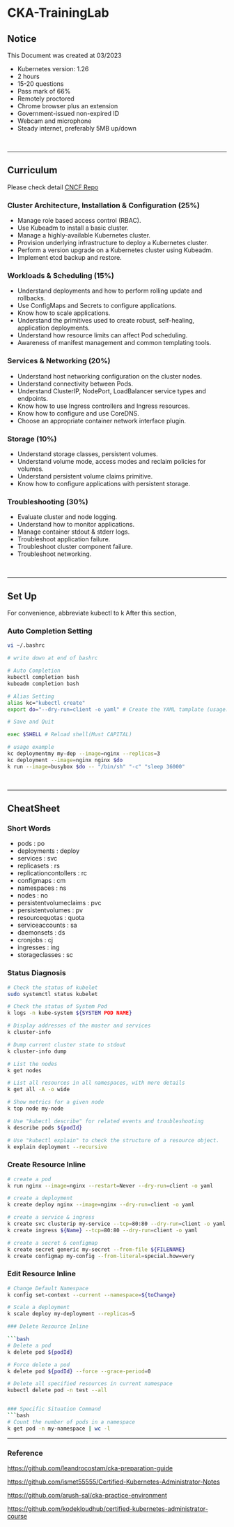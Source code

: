 # CKA-TrainingLab

## Notice

This Document was created at 03/2023

- Kubernetes version: 1.26
- 2 hours
- 15-20 questions
- Pass mark of 66%
- Remotely proctored
- Chrome browser plus an extension
- Government-issued non-expired ID
- Webcam and microphone
- Steady internet, preferably 5MB up/down

<br>

---

## Curriculum

Please check detail [CNCF Repo](https://github.com/cncf/curriculum)

### Cluster Architecture, Installation & Configuration (25%)

- Manage role based access control (RBAC).
- Use Kubeadm to install a basic cluster.
- Manage a highly-available Kubernetes cluster.
- Provision underlying infrastructure to deploy a Kubernetes cluster.
- Perform a version upgrade on a Kubernetes cluster using Kubeadm.
- Implement etcd backup and restore.

### Workloads & Scheduling (15%)

- Understand deployments and how to perform rolling update and rollbacks.
- Use ConfigMaps and Secrets to configure applications.
- Know how to scale applications.
- Understand the primitives used to create robust, self-healing, application deployments.
- Understand how resource limits can affect Pod scheduling.
- Awareness of manifest management and common templating tools.

### Services & Networking (20%)

- Understand host networking configuration on the cluster nodes.
- Understand connectivity between Pods.
- Understand ClusterIP, NodePort, LoadBalancer service types and endpoints.
- Know how to use Ingress controllers and Ingress resources.
- Know how to configure and use CoreDNS.
- Choose an appropriate container network interface plugin.

### Storage (10%)

- Understand storage classes, persistent volumes.
- Understand volume mode, access modes and reclaim policies for volumes.
- Understand persistent volume claims primitive.
- Know how to configure applications with persistent storage.

### Troubleshooting (30%)

- Evaluate cluster and node logging.
- Understand how to monitor applications.
- Manage container stdout & stderr logs.
- Troubleshoot application failure.
- Troubleshoot cluster component failure.
- Troubleshoot networking.


<br>

---

## Set Up

For convenience, abbreviate kubectl to k After this section, 

### Auto Completion Setting
```bash
vi ~/.bashrc 

# write down at end of bashrc

# Auto Completion
kubectl completion bash
kubeadm completion bash

# Alias Setting
alias kc="kubectl create" 
export do="--dry-run=client -o yaml" # Create the YAML tamplate (usage: $do)

# Save and Quit

exec $SHELL # Reload shell(Must CAPITAL)
```
```bash
# usage example 
kc deploymentmy my-dep --image=nginx --replicas=3
kc deployment --image=nginx nginx $do
k run --image=busybox $do -- "/bin/sh" "-c" "sleep 36000"
```

<br>

---


## CheatSheet

### Short Words

- pods : po
- deployments : deploy
- services : svc
- replicasets : rs
- replicationcontollers : rc
- configmaps : cm
- namespaces : ns
- nodes : no
- persistentvolumeclaims : pvc
- persistentvolumes : pv
- resourcequotas : quota
- serviceaccounts : sa
- daemonsets : ds
- cronjobs : cj
- ingresses : ing
- storageclasses : sc



### Status Diagnosis

```bash
# Check the status of kubelet
sudo systemctl status kubelet

# Check the status of System Pod
k logs -n kube-system ${SYSTEM POD NAME}

# Display addresses of the master and services
k cluster-info

# Dump current cluster state to stdout
k cluster-info dump

# List the nodes
k get nodes

# List all resources in all namespaces, with more details
k get all -A -o wide

# Show metrics for a given node
k top node my-node

# Use "kubectl describe" for related events and troubleshooting
k describe pods ${podId}

# Use "kubectl explain" to check the structure of a resource object.
k explain deployment --recursive
```

### Create Resource Inline

```bash
# create a pod
k run nginx --image=nginx --restart=Never --dry-run=client -o yaml

# create a deployment
k create deploy nginx --image=nginx --dry-run=client -o yaml

# create a service & ingress
k create svc clusterip my-service --tcp=80:80 --dry-run=client -o yaml
k create ingress ${Name} --tcp=80:80 --dry-run=client -o yaml

# create a secret & configmap
k create secret generic my-secret --from-file ${FILENAME}
k create configmap my-config --from-literal=special.how=very
```

### Edit Resource Inline

```bash
# Change Default Namespace
k config set-context --current --namespace=${toChange}

# Scale a deployment
k scale deploy my-deployment --replicas=5

### Delete Resource Inline

```bash
# Delete a pod
k delete pod ${podId}

# Force delete a pod
k delete pod ${podId} --force --grace-period=0

# Delete all specified resources in current namespace
kubectl delete pod -n test --all 


### Specific Situation Command
```bash
# Count the number of pods in a namespace
k get pod -n my-namespace | wc -l

```

---

### Reference

https://github.com/leandrocostam/cka-preparation-guide

https://github.com/ismet55555/Certified-Kubernetes-Administrator-Notes

https://github.com/arush-sal/cka-practice-environment

https://github.com/kodekloudhub/certified-kubernetes-administrator-course
